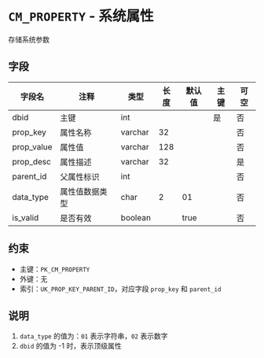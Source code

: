 # `CM_PROPERTY` - 系统属性

存储系统参数

## 字段

| 字段名     | 注释           | 类型    | 长度 | 默认值 | 主键 | 可空 |
| ---------- | -------------- | ------- | ---- | ------ | ---- | ---- |
| dbid       | 主键           | int     |      |        | 是   | 否   |
| prop_key   | 属性名称       | varchar | 32   |        |      | 否   |
| prop_value | 属性值         | varchar | 128  |        |      | 否   |
| prop_desc  | 属性描述       | varchar | 32   |        |      | 是   |
| parent_id  | 父属性标识     | int     |      |        |      | 否   |
| data_type  | 属性值数据类型 | char    | 2    | 01     |      | 否   |
| is_valid   | 是否有效       | boolean |      | true   |      | 否   |

## 约束

* 主键：`PK_CM_PROPERTY`
* 外键：无
* 索引：`UK_PROP_KEY_PARENT_ID`，对应字段 `prop_key` 和 `parent_id`

## 说明

1. `data_type` 的值为：`01` 表示字符串，`02` 表示数字
2. `dbid` 的值为 -1 时，表示顶级属性
